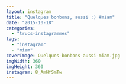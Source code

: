 ```yaml
---
layout: instagram
title: "Quelques bonbons, aussi :) #miam"
date: "2015-10-18"
categories: 
  - "trucs-instagrammes"
tags: 
  - "instagram"
  - "miam"
coverImage: Quelques-bonbons-aussi-miam.jpg
imgWidth: 360
imgHeight: 360
instagram: 8_AmHfSmTw
---
```

